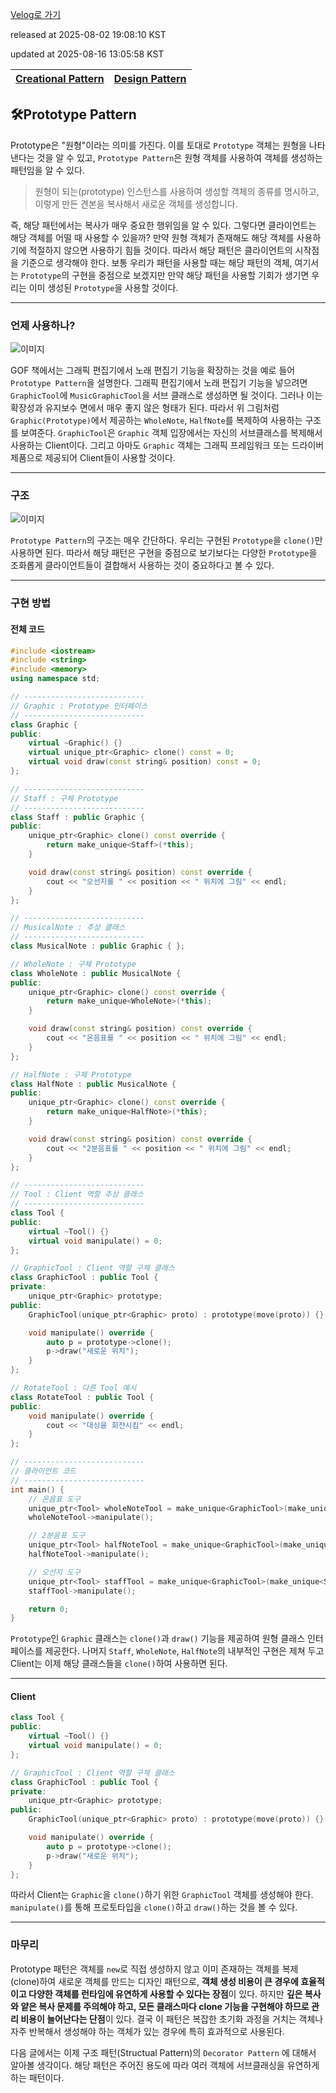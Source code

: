 [Velog로 가기](https://velog.io/@choi-hyk/Design-Pattern-Prototype-Pattern)

released at 2025-08-02 19:08:10 KST

updated at 2025-08-16 13:05:58 KST

|[Creational Pattern](https://velog.io/tags/Creational-Pattern)|[Design Pattern](https://velog.io/tags/Design-Pattern)|
|----|----|

## 🛠️Prototype Pattern

Prototype은 "원형"이라는 의미를 가진다. 이를 토대로 `Prototype` 객체는 원형을 나타낸다는 것을 알 수 있고, `Prototype Pattern`은 원형 객체를 사용하여 객체를 생성하는 패턴임을 알 수 있다.

> 원형이 되는(prototype) 인스턴스를 사용하여 생성할 객체의 종류를 명시하고, 이렇게 만든 견본을 복사해서 새로운 객체를 생성합니다.

즉, 해당 패턴에서는 복사가 매우 중요한 행위임을 알 수 있다. 그렇다면 클라이언트는 해당 객체를 어떨 때 사용할 수 있을까? 만약 원형 객체가 존재해도 해당 객체를 사용하기에 적절하지 않으면 사용하기 힘들 것이다. 따라서 해당 패턴은 클라이언트의 시작점을 기준으로 생각해야 한다. 보통 우리가 패턴을 사용할 때는 해당 패턴의 객체, 여기서는 `Prototype`의 구현을 중점으로 보겠지만 만약 해당 패턴을 사용할 기회가 생기면 우리는 이미 생성된 `Prototype`을 사용할 것이다.

---

### 언제 사용하나?

![이미지](https://github.com/user-attachments/assets/63426eba-b35e-424c-bd11-05c6378ef3b4)

GOF 책에서는 그래픽 편집기에서 노래 편집기 기능을 확장하는 것을 예로 들어 `Prototype Pattern`을 설명한다. 그래픽 편집기에서 노래 편집기 기능을 넣으려면 `GraphicTool`에 `MusicGraphicTool`을 서브 클래스로 생성하면 될 것이다. 그러나 이는 확장성과 유지보수 면에서 매우 좋지 않은 형태가 된다. 따라서 위 그림처럼 `Graphic(Prototype)`에서 제공하는 `WholeNote`, `HalfNote`를 복제하여 사용하는 구조를 보여준다. `GraphicTool`은 `Graphic` 객체 입장에서는 자신의 서브클래스를 복제해서 사용하는 Client이다. 그리고 아마도 `Graphic` 객체는 그래픽 프레임워크 또는 드라이버 제품으로 제공되어 Client들이 사용할 것이다.

---

### 구조

![이미지](https://github.com/user-attachments/assets/31db9050-d74f-4b6d-86c6-cff65e62d721)

`Prototype Pattern`의 구조는 매우 간단하다. 우리는 구현된 `Prototype`을 `clone()`만 사용하면 된다. 따라서 해당 패턴은 구현을 중점으로 보기보다는 다양한 `Prototype`을 조화롭게 클라이언트들이 결합해서 사용하는 것이 중요하다고 볼 수 있다.

---

### 구현 방법

#### 전체 코드

```cpp
#include <iostream>
#include <string>
#include <memory>
using namespace std;

// ---------------------------
// Graphic : Prototype 인터페이스
// ---------------------------
class Graphic {
public:
    virtual ~Graphic() {}
    virtual unique_ptr<Graphic> clone() const = 0;
    virtual void draw(const string& position) const = 0;
};

// ---------------------------
// Staff : 구체 Prototype
// ---------------------------
class Staff : public Graphic {
public:
    unique_ptr<Graphic> clone() const override {
        return make_unique<Staff>(*this);
    }

    void draw(const string& position) const override {
        cout << "오선지를 " << position << " 위치에 그림" << endl;
    }
};

// ---------------------------
// MusicalNote : 추상 클래스
// ---------------------------
class MusicalNote : public Graphic { };

// WholeNote : 구체 Prototype
class WholeNote : public MusicalNote {
public:
    unique_ptr<Graphic> clone() const override {
        return make_unique<WholeNote>(*this);
    }

    void draw(const string& position) const override {
        cout << "온음표를 " << position << " 위치에 그림" << endl;
    }
};

// HalfNote : 구체 Prototype
class HalfNote : public MusicalNote {
public:
    unique_ptr<Graphic> clone() const override {
        return make_unique<HalfNote>(*this);
    }

    void draw(const string& position) const override {
        cout << "2분음표를 " << position << " 위치에 그림" << endl;
    }
};

// ---------------------------
// Tool : Client 역할 추상 클래스
// ---------------------------
class Tool {
public:
    virtual ~Tool() {}
    virtual void manipulate() = 0;
};

// GraphicTool : Client 역할 구체 클래스
class GraphicTool : public Tool {
private:
    unique_ptr<Graphic> prototype;
public:
    GraphicTool(unique_ptr<Graphic> proto) : prototype(move(proto)) {}

    void manipulate() override {
        auto p = prototype->clone();
        p->draw("새로운 위치");
    }
};

// RotateTool : 다른 Tool 예시
class RotateTool : public Tool {
public:
    void manipulate() override {
        cout << "대상을 회전시킴" << endl;
    }
};

// ---------------------------
// 클라이언트 코드
// ---------------------------
int main() {
    // 온음표 도구
    unique_ptr<Tool> wholeNoteTool = make_unique<GraphicTool>(make_unique<WholeNote>());
    wholeNoteTool->manipulate();

    // 2분음표 도구
    unique_ptr<Tool> halfNoteTool = make_unique<GraphicTool>(make_unique<HalfNote>());
    halfNoteTool->manipulate();

    // 오선지 도구
    unique_ptr<Tool> staffTool = make_unique<GraphicTool>(make_unique<Staff>());
    staffTool->manipulate();

    return 0;
}
```

`Prototype`인 `Graphic` 클래스는 `clone()`과 `draw()` 기능을 제공하여 원형 클래스 인터페이스를 제공한다. 나머지 `Staff`, `WholeNote`, `HalfNote`의 내부적인 구현은 제쳐 두고 Client는 이제 해당 클래스들을 `clone()`하여 사용하면 된다.

---

#### Client

```cpp
class Tool {
public:
    virtual ~Tool() {}
    virtual void manipulate() = 0;
};

// GraphicTool : Client 역할 구체 클래스
class GraphicTool : public Tool {
private:
    unique_ptr<Graphic> prototype;
public:
    GraphicTool(unique_ptr<Graphic> proto) : prototype(move(proto)) {}

    void manipulate() override {
        auto p = prototype->clone();
        p->draw("새로운 위치");
    }
};
```

따라서 Client는 `Graphic`을 `clone()`하기 위한 `GraphicTool` 객체를 생성해야 한다. `manipulate()`를 통해 프로토타입을 `clone()`하고 `draw()`하는 것을 볼 수 있다.

---

### 마무리

Prototype 패턴은 객체를 `new`로 직접 생성하지 않고 이미 존재하는 객체를 복제(clone)하여 새로운 객체를 만드는 디자인 패턴으로, **객체 생성 비용이 큰 경우에 효율적이고 다양한 객체를 런타임에 유연하게 사용할 수 있다는 장점**이 있다.
하지만 **깊은 복사와 얕은 복사 문제를 주의해야 하고, 모든 클래스마다 clone 기능을 구현해야 하므로 관리 비용이 늘어난다는 단점**이 있다.
결국 이 패턴은 복잡한 초기화 과정을 거치는 객체나 자주 반복해서 생성해야 하는 객체가 있는 경우에 특히 효과적으로 사용된다.

다음 글에서는 이제 구조 패턴(Structual Pattern)의 `Decorator Pattern` 에 대해서 알아볼 생각이다. 해당 패턴은 주어진 용도에 따라 여러 객체에 서브클래싱을 유연하게 하는 패턴이다.